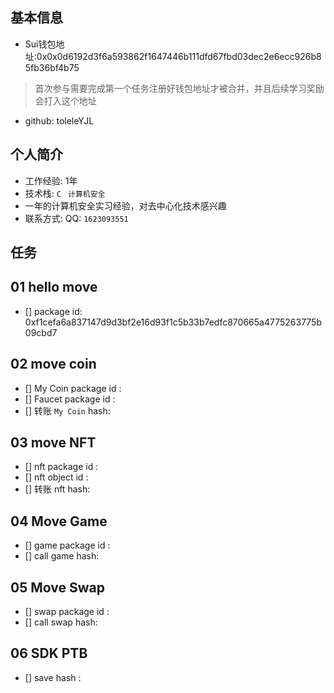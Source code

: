 ## 基本信息
- Sui钱包地址:0x0x0d6192d3f6a593862f1647446b111dfd67fbd03dec2e6ecc926b85fb36bf4b75
> 首次参与需要完成第一个任务注册好钱包地址才被合并，并且后续学习奖励会打入这个地址
- github: toleleYJL

## 个人简介
- 工作经验: 1年
- 技术栈: `C ` `计算机安全` 
- 一年的计算机安全实习经验，对去中心化技术感兴趣
- 联系方式: QQ: `1623093551` 

## 任务

##   01 hello move  
- [] package id: 0xf1cefa6a837147d9d3bf2e16d93f1c5b33b7edfc870665a4775263775b09cbd7

##   02 move coin
- [] My Coin package id : 
- [] Faucet package id : 
- [] 转账 `My Coin` hash:

##   03 move NFT
- [] nft package id :
- [] nft object id : 
- [] 转账 nft  hash:

##   04 Move Game
- [] game package id :
- [] call game hash:

##   05 Move Swap
- [] swap package id :
- [] call swap hash:

##   06 SDK PTB
- [] save hash :
